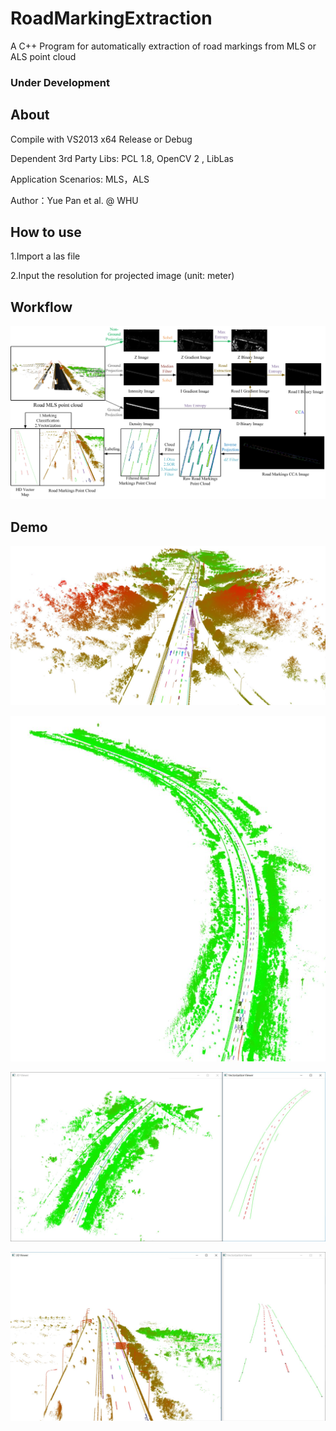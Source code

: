 # RoadMarkingExtraction
A C++ Program for automatically extraction of road markings from MLS or ALS point cloud

### Under Development

## About
Compile with VS2013 x64 Release or Debug

Dependent 3rd Party Libs:  PCL 1.8, OpenCV 2 , LibLas

Application Scenarios: MLS，ALS

Author：Yue Pan et al. @ WHU

## How to use
1.Import a las file

2.Input the resolution for projected image (unit: meter)

## Workflow
 ![alt text](demo/1.jpg)

## Demo
 ![alt text](demo/2.JPG)
 
 ![alt text](show003.JPG)
 
 ![alt text](Markerdemo.JPG)
 
 ![alt text](Markerdemo2.JPG)

